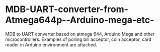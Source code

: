 # MDB-UART-converter-from-Atmega644p--Arduino-mega-etc-
 MDB to UART converter based on atmega 644, Arduino Mega and other microcontrollers. Examples of polling bill acceptor, coin acceptor, card reader in Arduino environment are attached.
